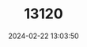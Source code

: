 ---
title: "13120"
category: "Melomys fraterculus"
draft: false
date: 2024-02-22 13:03:50
languages:
  English: ["Manusela Mosaic-tailed Rat", "Manusela Melomys"]
---